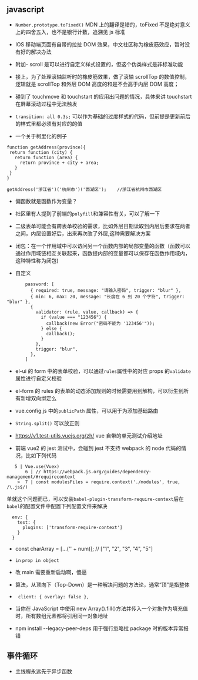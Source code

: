 <!--
 * @Author: zd
 * @Date: 2023-12-05 11:19:51
 * @LastEditors: zd
 * @LastEditTime: 2024-01-18 16:44:28
 * @Description:
-->

## javascript

- `Number.prototype.toFixed()` MDN 上的翻译是错的，toFixed 不是绝对意义上的四舍五入，也不是银行计数，追溯见 js 标准

- IOS 移动端页面有自带的拉扯 DOM 效果，中文社区称为橡皮筋效应，暂时没有好的解决办法

- 附加- scroll 是可以进行自定义样式设置的，但这个伪类样式是非标准功能

- 接上，为了处理滚轴监听时的橡皮筋效果，做了滚轴 scrollTop 的数值控制，逻辑就是 scrollTop 和外层 DOM 高度的和是不会高于内层 DOM 高度；

- 碰到了 touchmove 和 touchstart 的应用出问题的情况，具体来讲 touchstart 在屏幕滚动过程中无法触发

- `transition: all 0.3s;` 可以作为基础的过度样式的代码，但前提是更新前后的样式里都必须有对应的的值

- 一个关于柯里化的例子

```
function getAddress(province){
 return function (city) {
   return function (area) {
     return province + city + area;
   }
 }
}

getAddress('浙江省')('杭州市')('西湖区');    //浙江省杭州市西湖区
```

- 偏函数就是函数作为变量？

- 社区里有人提到了前端的`polyfill`和兼容性有关，可以了解一下

- 二级表单可能会有跨表单校验的需求，比如外层日期读取到内层后要求在两者之间，内层设置好后，出来再次改了外层,这种需要解决方案

- 闭包：在一个作用域中可以访问另一个函数内部的局部变量的函数（函数可以通过作用域链相互关联起来，函数提内部的变量都可以保存在函数作用域内，这种特性称为闭包)

- 自定义

```
       password: [
         { required: true, message: "请输入密码", trigger: "blur" },
         { min: 6, max: 20, message: "长度在 6 到 20 个字符", trigger: "blur" },
         {
           validator: (rule, value, callback) => {
             if (value === "123456") {
               callback(new Error("密码不能为 '123456'"));
             } else {
               callback();
             }
           },
           trigger: "blur",
         },
       ]
```

- el-ui 的 form 中的表单校验，可以通过`rules`属性中的对应 props 的`validate`属性进行自定义校验

- el-form 的 rules 的表单的动态添加规则的时候需要用到解构，可以衍生到所有新增双向绑定么

- vue.config.js 中的`publicPath` 属性，可以用于为添加基础路由

- `String.split()` 可以放正则

- https://v1.test-utils.vuejs.org/zh/ vue 自带的单元测试介绍地址

- 前端 vue2 的 jest 测试中，会碰到 jest 不支持 webpack 的 node 代码的情况，比如下列代码

```
   5 | Vue.use(Vuex)
       6 | // https://webpack.js.org/guides/dependency-management/#requirecontext
    >  7 | const modulesFiles = require.context('./modules', true, /\.js$/)
```

单就这个问题而已，可以安装`babel-plugin-transform-require-context`后在`babel`的配置文件中配置下列配置文件来解决

```
  env: {
    test: {
      plugins: ['transform-require-context']
    }
  }
```

- const charArray = [...('' + num)]; // ["1", "2", "3", "4", "5"]

- `in` `prop in object`
- 改 main 需要重新启动啊，傻逼

- 算法，从顶向下（Top-Down）是一种解决问题的方法论，通常“顶”是指整体

- ` client: { overlay: false },`

- 当你在 JavaScript 中使用 new Array().fill()方法并传入一个对象作为填充值时，所有数组元素都将引用同一对象地址

- npm install --legacy-peer-deps 用于强行忽略拉 package 时的版本异常报错


## 事件循环
- 主线程永远先于异步函数